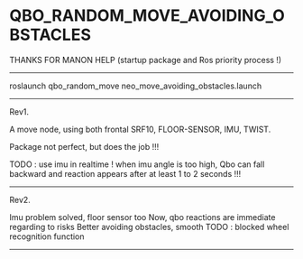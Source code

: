 QBO_RANDOM_MOVE_AVOIDING_OBSTACLES
==================================

THANKS FOR MANON HELP (startup package and Ros priority process !)

________________________________________________________________

  roslaunch qbo_random_move neo_move_avoiding_obstacles.launch
________________________________________________________________
Rev1.

A move node, using both frontal SRF10, FLOOR-SENSOR, IMU, TWIST.

Package not perfect, but does the job !!!

TODO : use imu in realtime !
  when imu angle is too high, Qbo can fall backward
  and reaction appears after at least 1 to 2 seconds !!! 
_______________________________________________________________
Rev2.

Imu problem solved, floor sensor too
  Now, qbo reactions are immediate regarding to risks
Better avoiding obstacles, smooth
TODO : blocked wheel recognition function
_______________________________________________________________
